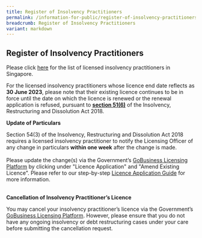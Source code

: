 ```yaml
---
title: Register of Insolvency Practitioners
permalink: /information-for-public/register-of-insolvency-practitioners/
breadcrumb: Register of Insolvency Practitioners
variant: markdown
---
```

**Register of Insolvency Practitioners**<br>
---
Please click 
<a href="/files/Register_of_Licensed_Insolvency_Practitioners_2024_02_01.pdf" target="_blank">here</a> for the list of licensed insolvency practitioners in Singapore.
<br>

For the licensed insolvency practitioners whose licence end date reflects as **30 June 2023**, please note that their existing licence continues to be in force until the date on which the licence is renewed or the renewal application is refused, pursuant to <a href="https://sso.agc.gov.sg/Act/IRDA2018?ValidDate=20220630&amp;ProvIds=pr51-#pr51-" target="_blank">**section 51(6)**</a> of the Insolvency, Restructuring and Dissolution Act 2018.

**Update of Particulars**<br>

Section 54(3) of the Insolvency, Restructuring and Dissolution Act 2018 requires a licensed insolvency practitioner to notify the Licensing Officer of any change in particulars **within one week** after the change is made.
<br><br>
Please update the change(s) via the Government’s <a href="https://www.gobusiness.gov.sg/licences" target="_blank">GoBusiness Licensing Platform</a> by clicking under "Licence Application" and "Amend Existing Licence". Please refer to our step-by-step <a href="/files/20200706 Licence Application Guide for Insolvency Practitioners.pdf" target="_blank">Licence Application Guide</a> for more information.
<br><br>

**Cancellation of Insolvency Practitioner’s Licence**<br>

You may cancel your insolvency practitioner’s licence via the Government’s <a href="https://www.gobusiness.gov.sg/licences" target="_blank">GoBusiness Licensing Platform</a>. However, please ensure that you do not have any ongoing insolvency or debt restructuring cases under your care before submitting the cancellation request.
<br>